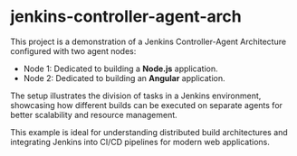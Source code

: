 # jenkins-controller-agent-arch
This project is a demonstration of a Jenkins Controller-Agent Architecture configured with two agent nodes:
- Node 1: Dedicated to building a **Node.js** application.
- Node 2: Dedicated to building an **Angular** application.

The setup illustrates the division of tasks in a Jenkins environment, showcasing how different builds can be executed on separate agents for better scalability and resource management.

This example is ideal for understanding distributed build architectures and integrating Jenkins into CI/CD pipelines for modern web applications.
